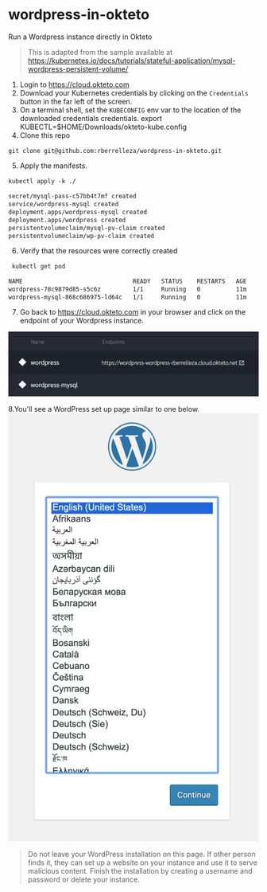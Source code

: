 # wordpress-in-okteto

Run a Wordpress instance directly in Okteto

> This is adapted from the sample available at https://kubernetes.io/docs/tutorials/stateful-application/mysql-wordpress-persistent-volume/

1. Login to https://cloud.okteto.com
1. Download your Kubernetes credentials by clicking on the `Credentials` button in the far left of the screen.
1. On a terminal shell, set the `KUBECONFIG` env var to the location of the downloaded credentials credentials. 
        export KUBECTL=$HOME/Downloads/okteto-kube.config
1. Clone this repo
```
git clone git@github.com:rberrelleza/wordpress-in-okteto.git
```

5. Apply the manifests.
        
```
kubectl apply -k ./
```

```
secret/mysql-pass-c57bb4t7mf created
service/wordpress-mysql created
deployment.apps/wordpress-mysql created
deployment.apps/wordpress created
persistentvolumeclaim/mysql-pv-claim created
persistentvolumeclaim/wp-pv-claim created
```

6. Verify that the resources were correctly created

```
 kubectl get pod
 ```

 ```
 NAME                               READY   STATUS    RESTARTS   AGE
wordpress-78c9879d85-s5c6z         1/1     Running   0          11m
wordpress-mysql-868c686975-ld64c   1/1     Running   0          11m
```

7. Go back to https://cloud.okteto.com in your browser and click on the endpoint of your Wordpress instance.

![wordpress endpoints](wordpress.png)

8.You'll  see a WordPress set up page similar to one below.
![wordpress install](wordpress-install.png)

> Do not leave your WordPress installation on this page. If other person finds it, they can set up a website on your instance and use it to serve malicious content. Finish the installation by creating a username and password or delete your instance.
